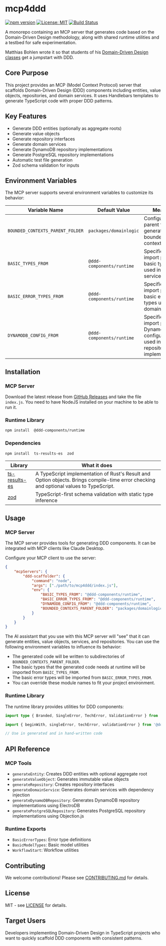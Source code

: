 # mcp4ddd

[![npm version](https://img.shields.io/npm/v/@ddd-components/runtime.svg)](https://npmjs.com/package/@ddd-components/runtime)
[![License: MIT](https://img.shields.io/badge/License-MIT-yellow.svg)](https://opensource.org/licenses/MIT)
[![Build Status](https://github.com/mattes3/mcp4ddd/workflows/Build%20&%20Release/badge.svg)](https://github.com/mattes3/mcp4ddd/actions)

A monorepo containing an MCP server that generates code based on the Domain-Driven Design methodology, along with shared runtime utilities and a testbed for safe experimentation.

Matthias Bohlen wrote it so that students of his [Domain-Driven Design classes](https://mbohlen.de/domain-driven-design-cpsa-a/?utm_source=ddd-scaffolder) get a jumpstart with DDD.

## Core Purpose
This project provides an MCP (Model Context Protocol) server that scaffolds Domain-Driven Design (DDD) components including entities, value objects, repositories, and domain services. It uses Handlebars templates to generate TypeScript code with proper DDD patterns.

## Key Features
- Generate DDD entities (optionally as aggregate roots)
- Generate value objects
- Generate repository interfaces
- Generate domain services
- Generate DynamoDB repository implementations
- Generate PostgreSQL repository implementations
- Automatic test file generation
- Zod schema validation for inputs

## Environment Variables

The MCP server supports several environment variables to customize its behavior:

| Variable Name | Default Value | Meaning |
|---------------|---------------|---------|
| `BOUNDED_CONTEXTS_PARENT_FOLDER` | `packages/domainlogic` | Configures the parent folder for generated bounded contexts |
| `BASIC_TYPES_FROM` | `@ddd-components/runtime` | Specifies the import path for basic types used in domain services |
| `BASIC_ERROR_TYPES_FROM` | `@ddd-components/runtime` | Specifies the import path for basic error types used in domain services |
| `DYNAMODB_CONFIG_FROM` | `@ddd-components/runtime` | Specifies the import path for DynamoDB configuration used in repository implementations |

## Installation

### MCP Server
Download the latest release from [GitHub Releases](https://github.com/mattes3/mcp4ddd/releases) and take the file `index.js`. You need to have NodeJS installed on your machine to be able to run it.

### Runtime Library
```bash
npm install  @ddd-components/runtime
```

### Dependencies
```bash
npm install  ts-results-es  zod
```

| Library | What it does |
| ------- | -------- |
| [ts-results-es](https://ts-results-es.readthedocs.io/en/latest/) | A TypeScript implementation of Rust's Result and Option objects. Brings compile-time error checking and optional values to TypeScript. |
| [zod](https://zod.dev/) | TypeScript-first schema validation with static type inference |

## Usage

### MCP Server
The MCP server provides tools for generating DDD components. It can be integrated with MCP clients like Claude Desktop.

Configure your MCP client to use the server:
```json
{
    "mcpServers": {
        "ddd-scaffolder": {
            "command": "node",
            "args": ["./path/to/mcp4ddd/index.js"],
            "env": {
                "BASIC_TYPES_FROM": "@ddd-components/runtime",
                "BASIC_ERROR_TYPES_FROM": "@ddd-components/runtime",
                "DYNAMODB_CONFIG_FROM": "@ddd-components/runtime",
                "BOUNDED_CONTEXTS_PARENT_FOLDER": "packages/domainlogic"
            }
        }
    }
}
```

The AI assistant that you use with this MCP server will "see" that it can generate entities, value objects, services, and repositories. You can use the following environment variables to influence its behavior:

- The generated code will be written to subdirectories of `BOUNDED_CONTEXTS_PARENT_FOLDER`.
- The basic types that the generated code needs at runtime will be imported from `BASIC_TYPES_FROM`.
- The basic error types will be imported from `BASIC_ERROR_TYPES_FROM`.
- You can override these module names to fit your project environment.

### Runtime Library
The runtime library provides utilities for DDD components:

```typescript
import type { Branded, SingleError, TechError, ValidationError } from '@ddd-components/runtime';

import { beginWith, singleError, techError, validationError } from '@ddd-components/runtime';

// Use in generated and in hand-written code
```

## API Reference

### MCP Tools
- `generateEntity`: Creates DDD entities with optional aggregate root
- `generateValueObject`: Generates immutable value objects
- `generateRepository`: Creates repository interfaces
- `generateDomainService`: Generates domain services with dependency injection
- `generateDynamoDBRepository`: Generates DynamoDB repository implementations using ElectroDB
- `generatePostgreSQLRepository`: Generates PostgreSQL repository implementations using Objection.js

### Runtime Exports
- `BasicErrorTypes`: Error type definitions
- `BasicModelTypes`: Basic model utilities
- `WorkflowStart`: Workflow utilities

## Contributing

We welcome contributions! Please see [CONTRIBUTING.md](CONTRIBUTING.md) for details.

## License

MIT - see [LICENSE](LICENSE) for details.

## Target Users
Developers implementing Domain-Driven Design in TypeScript projects who want to quickly scaffold DDD components with consistent patterns.
